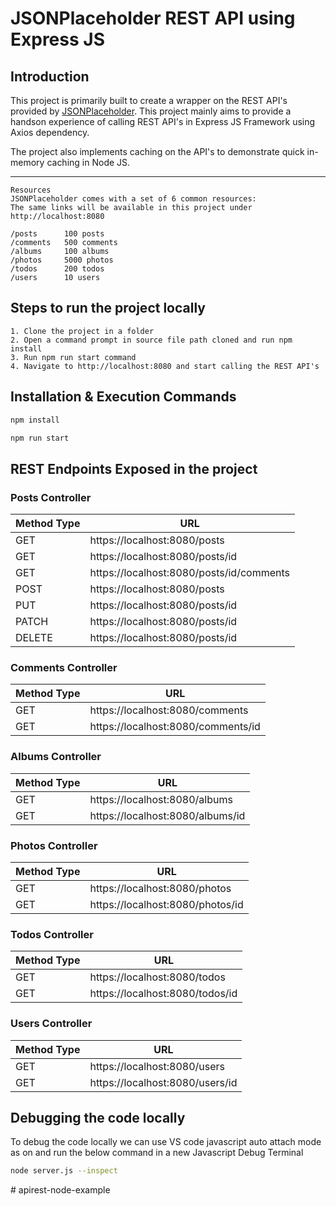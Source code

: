 # **JSONPlaceholder REST API using Express JS**

## Introduction

This project is primarily built to create a wrapper on the REST API's provided by [JSONPlaceholder](https://jsonplaceholder.typicode.com/). This project mainly aims to provide a handson experience of calling REST API's in Express JS Framework using Axios dependency.

The project also implements caching on the API's to demonstrate quick in-memory caching in Node JS.

---

```
Resources
JSONPlaceholder comes with a set of 6 common resources:
The same links will be available in this project under http://localhost:8080

/posts		100 posts
/comments	500 comments
/albums		100 albums
/photos		5000 photos
/todos		200 todos
/users		10 users
```



## Steps to run the project locally

```
1. Clone the project in a folder
2. Open a command prompt in source file path cloned and run npm install
3. Run npm run start command
4. Navigate to http://localhost:8080 and start calling the REST API's 
```

## Installation & Execution Commands

```bash
npm install

npm run start
```

## REST Endpoints Exposed in the project

### Posts Controller

| **Method Type** | **URL**                                  |
| --------------- | ---------------------------------------- |
| GET             | https://localhost:8080/posts             |
| GET             | https://localhost:8080/posts/id          |
| GET             | https://localhost:8080/posts/id/comments |
| POST            | https://localhost:8080/posts             |
| PUT             | https://localhost:8080/posts/id          |
| PATCH           | https://localhost:8080/posts/id          |
| DELETE          | https://localhost:8080/posts/id          |

### Comments Controller

| **Method Type** | **URL**                                     |
| --------------- | ------------------------------------------- |
| GET             | https://localhost:8080/comments             |
| GET             | https://localhost:8080/comments/id          |

### Albums Controller


| **Method Type** | **URL**                                   |
| --------------- | ----------------------------------------- |
| GET             | https://localhost:8080/albums             |
| GET             | https://localhost:8080/albums/id          |

### Photos Controller


| **Method Type** | **URL**                                   |
| --------------- | ----------------------------------------- |
| GET             | https://localhost:8080/photos             |
| GET             | https://localhost:8080/photos/id          |

### Todos Controller


| **Method Type** | **URL**                                     |
| --------------- | ------------------------------------------- |
| GET             | https://localhost:8080/todos                |
| GET             | https://localhost:8080/todos/id	            |

### Users Controller


| **Method Type** | **URL**                                     |
| --------------- | ------------------------------------------- |
| GET             | https://localhost:8080/users                |
| GET             | https://localhost:8080/users/id             |



## Debugging the code locally

To debug the code locally we can use VS code javascript auto attach mode as on and run the below command in a new Javascript Debug Terminal

```bash
node server.js --inspect
```



#   a p i r e s t - n o d e - e x a m p l e  
 